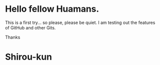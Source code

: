 # Hello fellow Huamans.

This is a first try... so please, please be quiet.
I am testing out the features of GitHub and other Gits.	

Thanks
# Shirou-kun
